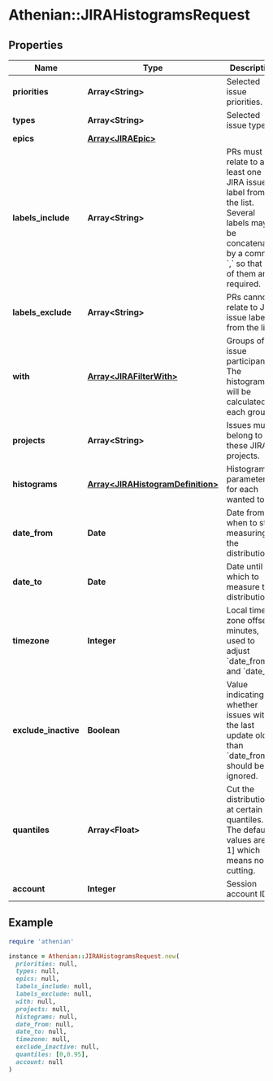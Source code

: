# Athenian::JIRAHistogramsRequest

## Properties

| Name | Type | Description | Notes |
| ---- | ---- | ----------- | ----- |
| **priorities** | **Array&lt;String&gt;** | Selected issue priorities. | [optional] |
| **types** | **Array&lt;String&gt;** | Selected issue types. | [optional] |
| **epics** | [**Array&lt;JIRAEpic&gt;**](JIRAEpic.md) |  | [optional] |
| **labels_include** | **Array&lt;String&gt;** | PRs must relate to at least one JIRA issue label from the list. Several labels may be concatenated by a comma &#x60;,&#x60; so that all of them are required. | [optional] |
| **labels_exclude** | **Array&lt;String&gt;** | PRs cannot relate to JIRA issue labels from the list. | [optional] |
| **with** | [**Array&lt;JIRAFilterWith&gt;**](JIRAFilterWith.md) | Groups of issue participants. The histograms will be calculated for each group. | [optional] |
| **projects** | **Array&lt;String&gt;** | Issues must belong to these JIRA projects. | [optional] |
| **histograms** | [**Array&lt;JIRAHistogramDefinition&gt;**](JIRAHistogramDefinition.md) | Histogram parameters for each wanted topic. |  |
| **date_from** | **Date** | Date from when to start measuring the distribution. |  |
| **date_to** | **Date** | Date until which to measure the distribution. |  |
| **timezone** | **Integer** | Local time zone offset in minutes, used to adjust &#x60;date_from&#x60; and &#x60;date_to&#x60;. | [optional] |
| **exclude_inactive** | **Boolean** | Value indicating whether issues with the last update older than &#x60;date_from&#x60; should be ignored. |  |
| **quantiles** | **Array&lt;Float&gt;** | Cut the distributions at certain quantiles. The default values are [0, 1] which means no cutting. | [optional] |
| **account** | **Integer** | Session account ID. |  |

## Example

```ruby
require 'athenian'

instance = Athenian::JIRAHistogramsRequest.new(
  priorities: null,
  types: null,
  epics: null,
  labels_include: null,
  labels_exclude: null,
  with: null,
  projects: null,
  histograms: null,
  date_from: null,
  date_to: null,
  timezone: null,
  exclude_inactive: null,
  quantiles: [0,0.95],
  account: null
)
```

